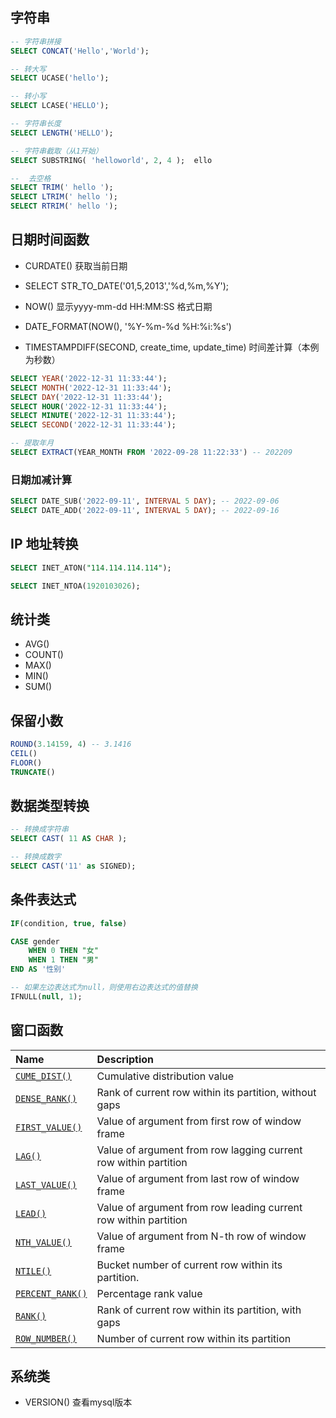 ## 字符串
```sql
-- 字符串拼接
SELECT CONCAT('Hello','World');

-- 转大写
SELECT UCASE('hello');

-- 转小写
SELECT LCASE('HELLO');

-- 字符串长度
SELECT LENGTH('HELLO');

-- 字符串截取（从1开始）
SELECT SUBSTRING( 'helloworld', 2, 4 );  ello

--  去空格
SELECT TRIM(' hello ');
SELECT LTRIM(' hello ');
SELECT RTRIM(' hello ');
```



## 日期时间函数

- CURDATE() 获取当前日期
- SELECT STR_TO_DATE('01,5,2013','%d,%m,%Y');

- NOW()  显示yyyy-mm-dd HH:MM:SS 格式日期
- DATE_FORMAT(NOW(), '%Y-%m-%d %H:%i:%s')
- TIMESTAMPDIFF(SECOND, create_time, update_time)  时间差计算（本例为秒数）

```sql
SELECT YEAR('2022-12-31 11:33:44');
SELECT MONTH('2022-12-31 11:33:44');
SELECT DAY('2022-12-31 11:33:44');
SELECT HOUR('2022-12-31 11:33:44');
SELECT MINUTE('2022-12-31 11:33:44');
SELECT SECOND('2022-12-31 11:33:44');

-- 提取年月
SELECT EXTRACT(YEAR_MONTH FROM '2022-09-28 11:22:33') -- 202209
```



### 日期加减计算

```sql
SELECT DATE_SUB('2022-09-11', INTERVAL 5 DAY); -- 2022-09-06
SELECT DATE_ADD('2022-09-11', INTERVAL 5 DAY); -- 2022-09-16
```



## IP 地址转换

```sql
SELECT INET_ATON("114.114.114.114");

SELECT INET_NTOA(1920103026);
```



## 统计类

- AVG()
- COUNT()
- MAX()
- MIN()
- SUM()



## 保留小数

```sql
ROUND(3.14159, 4) -- 3.1416
CEIL()
FLOOR()
TRUNCATE()
```



## 数据类型转换

```sql
-- 转换成字符串
SELECT CAST( 11 AS CHAR );

-- 转换成数字
SELECT CAST('11' as SIGNED);
```



## 条件表达式

```sql
IF(condition, true, false)

CASE gender
    WHEN 0 THEN "女"
    WHEN 1 THEN "男"
END AS '性别'

-- 如果左边表达式为null，则使用右边表达式的值替换
IFNULL(null, 1);

```


## 窗口函数

| Name                                                         | Description                                                  |
| :----------------------------------------------------------- | :----------------------------------------------------------- |
| [`CUME_DIST()`](https://dev.mysql.com/doc/refman/8.0/en/window-function-descriptions.html#function_cume-dist) | Cumulative distribution value                                |
| [`DENSE_RANK()`](https://dev.mysql.com/doc/refman/8.0/en/window-function-descriptions.html#function_dense-rank) | Rank of current row within its partition, without gaps       |
| [`FIRST_VALUE()`](https://dev.mysql.com/doc/refman/8.0/en/window-function-descriptions.html#function_first-value) | Value of argument from first row of window frame             |
| [`LAG()`](https://dev.mysql.com/doc/refman/8.0/en/window-function-descriptions.html#function_lag) | Value of argument from row lagging current row within partition |
| [`LAST_VALUE()`](https://dev.mysql.com/doc/refman/8.0/en/window-function-descriptions.html#function_last-value) | Value of argument from last row of window frame              |
| [`LEAD()`](https://dev.mysql.com/doc/refman/8.0/en/window-function-descriptions.html#function_lead) | Value of argument from row leading current row within partition |
| [`NTH_VALUE()`](https://dev.mysql.com/doc/refman/8.0/en/window-function-descriptions.html#function_nth-value) | Value of argument from N-th row of window frame              |
| [`NTILE()`](https://dev.mysql.com/doc/refman/8.0/en/window-function-descriptions.html#function_ntile) | Bucket number of current row within its partition.           |
| [`PERCENT_RANK()`](https://dev.mysql.com/doc/refman/8.0/en/window-function-descriptions.html#function_percent-rank) | Percentage rank value                                        |
| [`RANK()`](https://dev.mysql.com/doc/refman/8.0/en/window-function-descriptions.html#function_rank) | Rank of current row within its partition, with gaps          |
| [`ROW_NUMBER()`](https://dev.mysql.com/doc/refman/8.0/en/window-function-descriptions.html#function_row-number) | Number of current row within its partition                   |

## 系统类

- VERSION()   查看mysql版本



